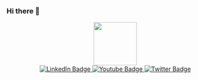 ### Hi there 👋

<div id="header" align="center">
  <img src="https://media.giphy.com/media/liRTgRfK9XljrH2EFt/giphy.gif" width="100"/>
  <div id="badges">
  <a href="your-linkedin-URL">
    <img src="https://img.shields.io/badge/VK-blue?style=for-the-badge&logo=vk&logoColor=white" alt="LinkedIn Badge"/>
  </a>
  <a href="your-youtube-URL">
    <img src="https://img.shields.io/badge/headhunter-red?style=for-the-badge&logo=headhunter&logoColor=white" alt="Youtube Badge"/>
  </a>
  <a href="your-twitter-URL">
    <img src="https://img.shields.io/badge/Telegram.ru-blue?style=for-the-badge&logo=telegram&logoColor=white" alt="Twitter Badge"/>
  </a>
</div>

</div>
